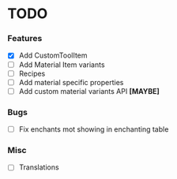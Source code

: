 # TODO
### Features
- [X] Add CustomToolItem
- [ ] Add Material Item variants
- [ ] Recipes
- [ ] Add material specific properties
- [ ] Add custom material variants API **[MAYBE]**

### Bugs
- [ ] Fix enchants mot showing in enchanting table

### Misc
- [ ] Translations